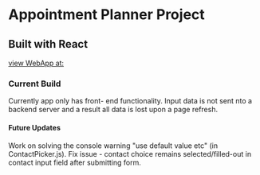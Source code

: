 # Appointment Planner Project

## Built with React

[view WebApp at:](http://localhost:3000)

### Current Build

Currently app only has front- end functionality. Input data is not sent nto a backend server and a result all data is lost upon a page refresh.  
  
#### Future Updates

Work on solving the console warning "use default value etc" (in ContactPicker.js).
Fix issue - contact choice remains selected/filled-out in contact input field after submitting form.
